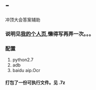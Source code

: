 # -
冲顶大会答案辅助
###  说明见[我的个人页](https://rrrqqq.github.io/blog/2018/01/18/CDDH/),懒得写再弄一次。。。
### 配置
1. python2.7
2. adb
3. baidu aip.Ocr
#### 打包了一份可执行文件。见 .7z

